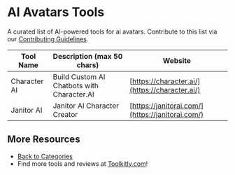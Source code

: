 # AI Avatars Tools

A curated list of AI-powered tools for ai avatars. Contribute to this list via our [Contributing Guidelines](https://github.com/ToolkitlyAI/awesome-ai-tools/blob/master/CONTRIBUTING.md).

| Tool Name | Description (max 50 chars) | Website |
|-----------|----------------------------|---------|
| Character AI | Build Custom AI Chatbots with Character.AI | [https://character.ai/](https://character.ai/) |
| Janitor AI | Janitor AI Character Creator | [https://janitorai.com/](https://janitorai.com/) |

## More Resources
- [Back to Categories](https://github.com/ToolkitlyAI/awesome-ai-tools/blob/master/README.md)
- Find more tools and reviews at [Toolkitly.com](https://toolkitly.com)!
